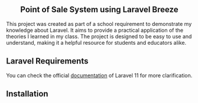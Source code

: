  <div align="center">
  <h2>Point of Sale System using Laravel Breeze</h2>
</div>

This project was created as part of a school requirement to demonstrate my knowledge about Laravel. It aims to provide a practical application of the theories I learned in my class. The project is designed to be easy to use and understand, making it a helpful resource for students and educators alike.


## Laravel Requirements

You can check the official <a href="https://laravel.com/docs/11.x">documentation</a> of Laravel 11 for more clarification.


## Installation

